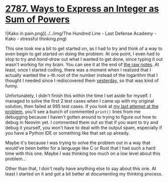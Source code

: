 # [2787. Ways to Express an Integer as Sum of Powers](https://leetcode.com/problems/ways-to-express-an-integer-as-sum-of-powers/description/?envType=daily-question&envId=2025-08-12)

![Kako in pain.png](../../img/The Hundred Line - Last Defense Academy - Kako - stressful thinking.png)

This one took me a bit to get started on, as I had to try and think of a way to even begin to get started on doing the problem. At one point, I even had to stop to try and *hand-draw* out what I wanted to get done, since typing it out wasn't working for my brain. You can see it at the end of [the raw notes](./raw-notes.md). At least, once I started coding, there was a moment when I realized that I actually wanted the `x`-th root of the number instead of the logarithm that I thought I needed since I rediscovered them [yesterday](https://github.com/nekorubu/leetcode/tree/master/2025/08/11), so that was kind of funny.

Unfortunately, I didn't finish this within the time I set aside for myself. I managed to solve the first 2 test cases when I came up with my original solution, then failed at 995 test cases. If you look at [my last attempt at the problem](./2787.ways-to-express-an-integer-as-sum-of-powers.py), you'll see a bunch of commented `print()` lines from me debugging because I haven't gotten around to trying to figure out how to debug in Neovim yet. I commented them out so that if you want to try and debug it yourself, you won't have to deal with the output spam, especially if you have a Python IDE or something like that set up already.

Maybe it's because I was trying to solve the problem out in a way that would've been better for a language like C or Rust that I had such a hard time with this one. Maybe I was thinking too much on a low level about this problem...

Other than that, I don't really have anything else to say about this one. At least I started on it and got a bit better at documenting my thinking process.
